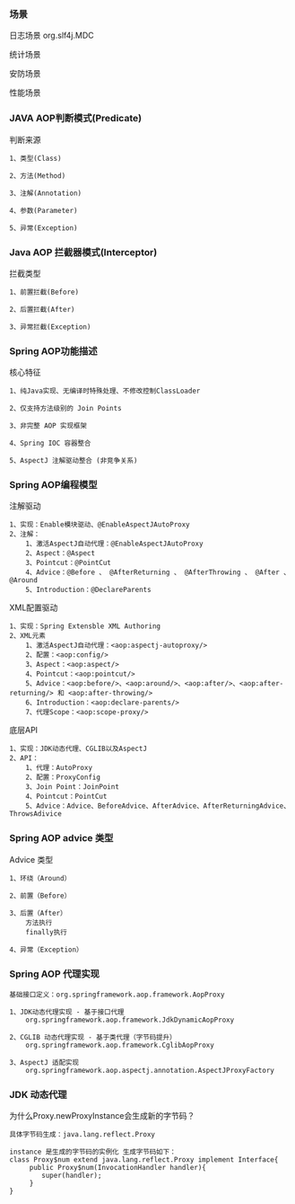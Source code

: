### 场景
日志场景  org.slf4j.MDC  

统计场景

安防场景

性能场景

### JAVA AOP判断模式(Predicate)
判断来源
```text
1、类型(Class)

2、方法(Method)

3、注解(Annotation)

4、参数(Parameter)

5、异常(Exception)
```

### Java AOP 拦截器模式(Interceptor)
拦截类型
```text
1、前置拦截(Before)

2、后置拦截(After)

3、异常拦截(Exception)
```

### Spring AOP功能描述
核心特征
```text
1、纯Java实现、无编译时特殊处理、不修改控制ClassLoader

2、仅支持方法级别的 Join Points

3、非完整 AOP 实现框架

4、Spring IOC 容器整合

5、AspectJ 注解驱动整合 (非竞争关系)
```

### Spring AOP编程模型
注解驱动
```text
1、实现：Enable模块驱动、@EnableAspectJAutoProxy
2、注解：
    1、激活AspectJ自动代理：@EnableAspectJAutoProxy
    2、Aspect：@Aspect
    3、Pointcut：@PointCut
    4、Advice：@Before 、 @AfterReturning 、 @AfterThrowing 、 @After 、 @Around
    5、Introduction：@DeclareParents    
```

XML配置驱动
```text
1、实现：Spring Extensble XML Authoring
2、XML元素
    1、激活AspectJ自动代理：<aop:aspectj-autoproxy/>
    2、配置：<aop:config/>
    3、Aspect：<aop:aspect/>
    4、Pointcut：<aop:pointcut/>
    5、Advice：<aop:before/>、<aop:around/>、<aop:after/>、<aop:after-returning/> 和 <aop:after-throwing/>
    6、Introduction：<aop:declare-parents/>
    7、代理Scope：<aop:scope-proxy/>
```

底层API
```text
1、实现：JDK动态代理、CGLIB以及AspectJ
2、API：
    1、代理：AutoProxy
    2、配置：ProxyConfig
    3、Join Point：JoinPoint
    4、Pointcut：PointCut
    5、Advice：Advice、BeforeAdvice、AfterAdvice、AfterReturningAdvice、ThrowsAdivice
```

### Spring AOP advice 类型
Advice 类型
```text
1、环绕（Around）

2、前置（Before）

3、后置（After）
    方法执行
    finally执行

4、异常（Exception）    
```

### Spring AOP 代理实现
```text
基础接口定义：org.springframework.aop.framework.AopProxy

1、JDK动态代理实现 - 基于接口代理
    org.springframework.aop.framework.JdkDynamicAopProxy

2、CGLIB 动态代理实现 - 基于类代理（字节码提升）
    org.springframework.aop.framework.CglibAopProxy

3、AspectJ 适配实现
    org.springframework.aop.aspectj.annotation.AspectJProxyFactory
```

### JDK 动态代理

为什么Proxy.newProxyInstance会生成新的字节码？
```text
具体字节码生成：java.lang.reflect.Proxy

instance 是生成的字节码的实例化 生成字节码如下：
class Proxy$num extend java.lang.reflect.Proxy implement Interface{
     public Proxy$num(InvocationHandler handler){
        super(handler);
     }
}
```










